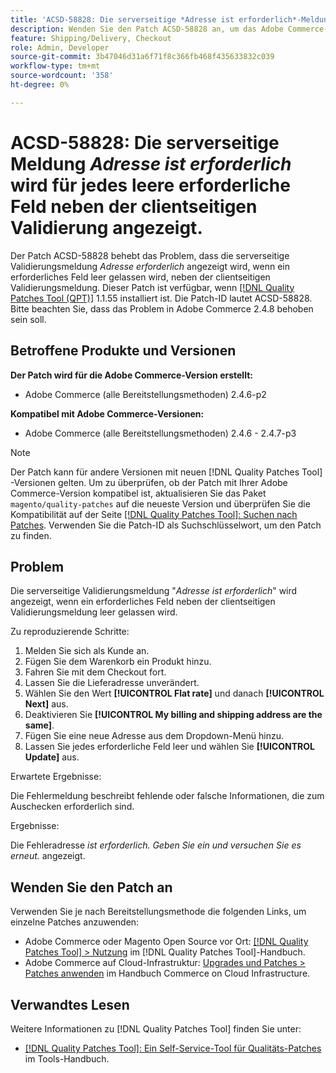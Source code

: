 ```yaml
---
title: 'ACSD-58828: Die serverseitige *Adresse ist erforderlich*-Meldung wird für jedes leere erforderliche Feld neben der clientseitigen Validierung angezeigt.'
description: Wenden Sie den Patch ACSD-58828 an, um das Adobe Commerce-Problem zu beheben, bei dem neben der clientseitigen Validierungsmeldung die serverseitige Validierungsmeldung *Adresse erforderlich* angezeigt wird, wenn ein erforderliches Feld leer gelassen wird.
feature: Shipping/Delivery, Checkout
role: Admin, Developer
source-git-commit: 3b47046d31a6f71f8c366fb468f435633832c039
workflow-type: tm+mt
source-wordcount: '358'
ht-degree: 0%

---
```



# ACSD-58828: Die serverseitige Meldung *Adresse ist erforderlich* wird für jedes leere erforderliche Feld neben der clientseitigen Validierung angezeigt.

Der Patch ACSD-58828 behebt das Problem, dass die serverseitige Validierungsmeldung *Adresse erforderlich* angezeigt wird, wenn ein erforderliches Feld leer gelassen wird, neben der clientseitigen Validierungsmeldung. Dieser Patch ist verfügbar, wenn [[!DNL Quality Patches Tool (QPT)]](/help/tools/quality-patches-tool/quality-patches-tool-to-self-serve-quality-patches.md) 1.1.55 installiert ist. Die Patch-ID lautet ACSD-58828. Bitte beachten Sie, dass das Problem in Adobe Commerce 2.4.8 behoben sein soll.

## Betroffene Produkte und Versionen

**Der Patch wird für die Adobe Commerce-Version erstellt:**
* Adobe Commerce (alle Bereitstellungsmethoden) 2.4.6-p2

**Kompatibel mit Adobe Commerce-Versionen:**
* Adobe Commerce (alle Bereitstellungsmethoden) 2.4.6 - 2.4.7-p3

>[!NOTE]
>
>Der Patch kann für andere Versionen mit neuen [!DNL Quality Patches Tool] -Versionen gelten. Um zu überprüfen, ob der Patch mit Ihrer Adobe Commerce-Version kompatibel ist, aktualisieren Sie das Paket `magento/quality-patches` auf die neueste Version und überprüfen Sie die Kompatibilität auf der Seite [[!DNL Quality Patches Tool]: Suchen nach Patches](https://experienceleague.adobe.com/tools/commerce-quality-patches/index.html). Verwenden Sie die Patch-ID als Suchschlüsselwort, um den Patch zu finden.

## Problem

Die serverseitige Validierungsmeldung &quot;*Adresse ist erforderlich*&quot; wird angezeigt, wenn ein erforderliches Feld neben der clientseitigen Validierungsmeldung leer gelassen wird.

Zu reproduzierende Schritte:

1. Melden Sie sich als Kunde an.
1. Fügen Sie dem Warenkorb ein Produkt hinzu.
1. Fahren Sie mit dem Checkout fort.
1. Lassen Sie die Lieferadresse unverändert.
1. Wählen Sie den Wert **[!UICONTROL Flat rate]** und danach **[!UICONTROL Next]** aus.
1. Deaktivieren Sie **[!UICONTROL My billing and shipping address are the same]**.
1. Fügen Sie eine neue Adresse aus dem Dropdown-Menü hinzu.
1. Lassen Sie jedes erforderliche Feld leer und wählen Sie **[!UICONTROL Update]** aus.

Erwartete Ergebnisse:

Die Fehlermeldung beschreibt fehlende oder falsche Informationen, die zum Auschecken erforderlich sind.

Ergebnisse:

Die Fehleradresse *ist erforderlich. Geben Sie ein und versuchen Sie es erneut.* angezeigt.

## Wenden Sie den Patch an

Verwenden Sie je nach Bereitstellungsmethode die folgenden Links, um einzelne Patches anzuwenden:

* Adobe Commerce oder Magento Open Source vor Ort: [[!DNL Quality Patches Tool] > Nutzung](/help/tools/quality-patches-tool/usage.md) im [!DNL Quality Patches Tool]-Handbuch.
* Adobe Commerce auf Cloud-Infrastruktur: [Upgrades und Patches > Patches anwenden](https://experienceleague.adobe.com/docs/commerce-cloud-service/user-guide/develop/upgrade/apply-patches.html) im Handbuch Commerce on Cloud Infrastructure.

## Verwandtes Lesen

Weitere Informationen zu [!DNL Quality Patches Tool] finden Sie unter:

* [[!DNL Quality Patches Tool]: Ein Self-Service-Tool für Qualitäts-Patches](/help/tools/quality-patches-tool/quality-patches-tool-to-self-serve-quality-patches.md) im Tools-Handbuch.
